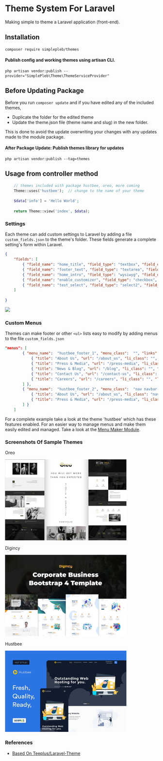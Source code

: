 # Theme System For Laravel

Making simple to theme a Laravel application (front-end). 

## Installation
``` composer require simplepleb/themes ```

#### Publish config and working themes using artisan CLI.

~~~
php artisan vendor:publish --provider="SimplePleb\Theme\ThemeServiceProvider"
~~~

## Before Updating Package 
Before you run ``` composer update ``` and if you have edited any of the included themes,
* Duplicate the folder for the edited theme
* Update the theme.json file (theme name and slug) in the new folder.

This is done to avoid the update overwriting your changes with any updates made to the module package.

#### After Package Update: Publish themes library for updates

```
php artisan vendor:publish --tag=themes 
```

## Usage from controller method

~~~php
	// themes included with package hustbee, oreo, more coming
    Theme::uses('hustbee');  // change to the name of your theme
            
    $data['info'] = 'Hello World'; 
    
    return Theme::view('index', $data);

~~~

### Settings

Each theme can add custom settings to Laravel by adding a file ```custom_fields.json``` to the theme's folder. 
These fields generate a complete setting's form within Laravel.

```json
{
    "fields": [
        { "field_name": "home_title", "field_type": "textbox", "field_options": "", "field_help": "", "field_value": "Welcome Home"},
        { "field_name": "footer_text", "field_type": "textarea", "field_options": "", "field_help": "Placed on the bottom of every page", "field_value": "Thanks for visiting"},
        { "field_name": "home_intro", "field_type": "wysiwyg", "field_options": "", "field_help": "", "field_value": "<h1>Thanks for visiting</h1>"},
        { "field_name": "enable_customizer", "field_type": "checkbox", "field_options": "", "field_help": "Show style customizer", "field_value": "Thanks for visiting"},
        { "field_name": "test_select", "field_type": "select2", "field_options": "White,Yellow,Black", "field_help": "Tests the select", "field_value": "White"}
    ]

}
```

<img src="https://user-images.githubusercontent.com/79759974/116823077-7266b880-ab50-11eb-9cea-1fab1a3fc34d.png" width="400">

### Custom Menus

Themes can make footer or other ```<ul>``` lists easy to modify by adding menus to the file ```custom_fields.json```

```json 
"menus": [
        { "menu_name":  "hustbee_footer_1", "menu_class":  "", "links": [
            { "title": "About Us", "url": "/about_us", "li_class": "", "link_class": "", "parent": 0, "order": 0 },
            { "title": "Press & Media", "url": "/press-media", "li_class": "", "link_class": "", "parent": 0, "order": 0 },
            { "title": "News & Blog", "url": "/blog", "li_class": "", "link_class": "", "parent": 0, "order": 0 } ,
            { "title": "Contact Us", "url": "/contact-us", "li_class": "", "link_class": "", "parent": 0, "order": 0 },
            { "title": "Careers", "url": "/careers", "li_class": "", "link_class": "", "parent": 0, "order": 0 }
        ] },
        { "menu_name":  "hustbee_footer_2", "menu_class":  "nav navbar-nav navbar-nav-centered", "links": [
            { "title": "About Us", "url": "/about_us", "li_class": "nav-item", "link_class": "nav-link", "parent": 0, "order": 0  },
            { "title": "Press & Media", "url": "/press-media", "li_class": "nav-item", "link_class": "nav-link", "parent": 0, "order": 0  }
        ] }
    ]
```

For a complete example take a look at the theme 'hustbee' which has these features enabled. For an 
easier way to manage menus and make them easily edited and managed. Take a look at the [Menu Maker Module](https://github.com/simplepleb/menumaker-module).





### Screenshots Of Sample Themes

Oreo

<img src="./publishes/themes/oreo/screenshot.jpeg" width="400">

Digincy

<img src="./publishes/themes/digincy/screenshot.jpeg" width="400">

Hustbee

<img src="./publishes/themes/hustbee/screenshot.jpeg" width="400">



### References

- [Based On Teeplus/Laravel-Theme](https://github.com/teepluss/laravel-theme)